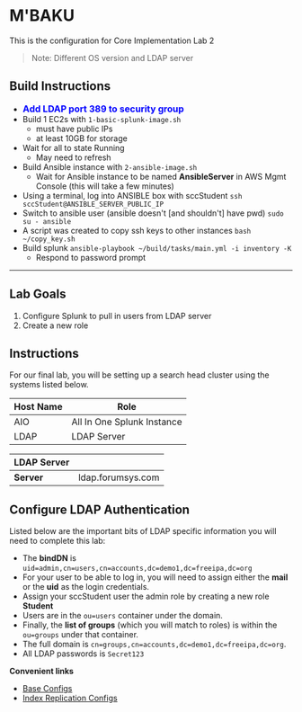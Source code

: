 # M'BAKU

This is the configuration for Core Implementation Lab 2
> Note: Different OS version and LDAP server

## Build Instructions
- <font size=3 color=blue>**Add LDAP port 389 to security group**</font>
- Build 1 EC2s with `1-basic-splunk-image.sh`
    - must have public IPs
    - at least 10GB for storage
- Wait for all to state Running
    - May need to refresh
- Build Ansible instance with `2-ansible-image.sh`
    - Wait for Ansible instance to be named **AnsibleServer** in AWS Mgmt Console (this will take a few minutes)
- Using a terminal, log into ANSIBLE box with sccStudent
    `ssh sccStudent@ANSIBLE_SERVER_PUBLIC_IP`
- Switch to ansible user (ansible doesn't [and shouldn't] have pwd)
    `sudo su - ansible`
- A script was created to copy ssh keys to other instances
    `bash ~/copy_key.sh`
- Build splunk
    `ansible-playbook ~/build/tasks/main.yml -i inventory -K`
    - Respond to password prompt
---
## Lab Goals
1. Configure Splunk to pull in users from LDAP server
1. Create a new role 

## Instructions
For our final lab, you will be setting up a search head cluster using the systems listed below.

| Host Name| Role |
|------|------|
| AIO | All In One Splunk Instance|
| LDAP | LDAP Server|

| LDAP Server ||
|---|---|
| **Server** | ldap.forumsys.com  |

## Configure LDAP Authentication
Listed below are the important bits of LDAP specific information you will need to complete this lab:
- The **bindDN** is `uid=admin,cn=users,cn=accounts,dc=demo1,dc=freeipa,dc=org`
- For your user to be able to log in, you will need to assign either the **mail** or the **uid** as the login credentials.
- Assign your sccStudent user the admin role by creating a new role **Student**
- Users are in the `ou=users` container under the domain.
- Finally, the **list of groups** (which you will match to roles) is within the `ou=groups` under that container.
- The full domain is `cn=groups,cn=accounts,dc=demo1,dc=freeipa,dc=org`.
- All LDAP passwords is `Secret123` 

**Convenient links**
- [Base Configs](https://drive.google.com/drive/folders/107qWrfsv17j5bLxc21ymTagjtHG0AobF)
- [Index Replication Configs](https://drive.google.com/drive/folders/10aVQXjbgQC99b9InTvncrLFWUrXci3gz)
